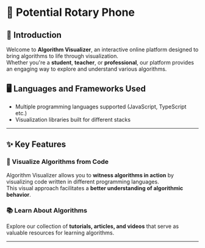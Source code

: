 # 🔎 Potential Rotary Phone

## 📖 Introduction  
Welcome to **Algorithm Visualizer**, an interactive online platform designed to bring algorithms to life through visualization.  
Whether you're a **student**, **teacher**, or **professional**, our platform provides an engaging way to explore and understand various algorithms.  


## 🖥️ Languages and Frameworks Used  
- Multiple programming languages supported (JavaScript, TypeScript etc.)  
- Visualization libraries built for different stacks  

---

## ✨ Key Features  

### 🎥 Visualize Algorithms from Code  
Algorithm Visualizer allows you to **witness algorithms in action** by visualizing code written in different programming languages.  
This visual approach facilitates a **better understanding of algorithmic behavior**.  

### 📚 Learn About Algorithms  
Explore our collection of **tutorials, articles, and videos** that serve as valuable resources for learning algorithms.  

---

